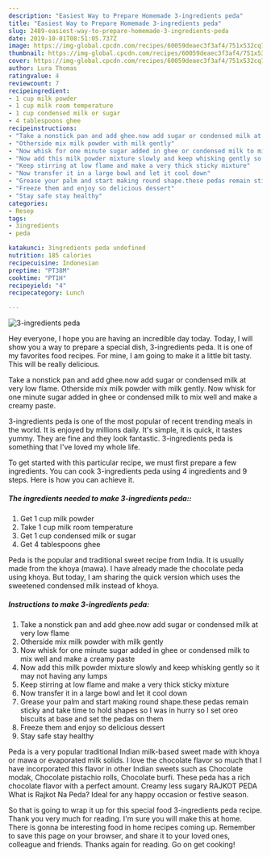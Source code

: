 ```yaml
---
description: "Easiest Way to Prepare Homemade 3-ingredients peda"
title: "Easiest Way to Prepare Homemade 3-ingredients peda"
slug: 2489-easiest-way-to-prepare-homemade-3-ingredients-peda
date: 2019-10-01T08:51:05.737Z
image: https://img-global.cpcdn.com/recipes/60059deaec3f3af4/751x532cq70/3-ingredients-peda-recipe-main-photo.jpg
thumbnail: https://img-global.cpcdn.com/recipes/60059deaec3f3af4/751x532cq70/3-ingredients-peda-recipe-main-photo.jpg
cover: https://img-global.cpcdn.com/recipes/60059deaec3f3af4/751x532cq70/3-ingredients-peda-recipe-main-photo.jpg
author: Lura Thomas
ratingvalue: 4
reviewcount: 7
recipeingredient:
- 1 cup milk powder
- 1 cup milk room temperature
- 1 cup condensed milk or sugar
- 4 tablespoons ghee
recipeinstructions:
- "Take a nonstick pan and add ghee.now add sugar or condensed milk at very low flame"
- "Otherside mix milk powder with milk gently"
- "Now whisk for one minute sugar added in ghee or condensed milk to mix well and make a creamy paste"
- "Now add this milk powder mixture slowly and keep whisking gently so it may not having any lumps"
- "Keep stirring at low flame and make a very thick sticky mixture"
- "Now transfer it in a large bowl and let it cool down"
- "Grease your palm and start making round shape.these pedas remain sticky and take time to hold shapes so I was in hurry so I set oreo biscuits at base and set the pedas on them"
- "Freeze them and enjoy so delicious dessert"
- "Stay safe stay healthy"
categories:
- Resep
tags:
- 3ingredients
- peda

katakunci: 3ingredients peda undefined
nutrition: 185 calories
recipecuisine: Indonesian
preptime: "PT38M"
cooktime: "PT1H"
recipeyield: "4"
recipecategory: Lunch

---
```



![3-ingredients peda](https://img-global.cpcdn.com/recipes/60059deaec3f3af4/751x532cq70/3-ingredients-peda-recipe-main-photo.jpg)

Hey everyone, I hope you are having an incredible day today. Today, I will show you a way to prepare a special dish, 3-ingredients peda. It is one of my favorites food recipes. For mine, I am going to make it a little bit tasty. This will be really delicious.

Take a nonstick pan and add ghee.now add sugar or condensed milk at very low flame. Otherside mix milk powder with milk gently. Now whisk for one minute sugar added in ghee or condensed milk to mix well and make a creamy paste.

3-ingredients peda is one of the most popular of recent trending meals in the world. It is enjoyed by millions daily. It's simple, it is quick, it tastes yummy. They are fine and they look fantastic. 3-ingredients peda is something that I've loved my whole life.


To get started with this particular recipe, we must first prepare a few ingredients. You can cook 3-ingredients peda using 4 ingredients and 9 steps. Here is how you can achieve it.

##### The ingredients needed to make 3-ingredients peda::

1. Get 1 cup milk powder
1. Take 1 cup milk room temperature
1. Get 1 cup condensed milk or sugar
1. Get 4 tablespoons ghee


Peda is the popular and traditional sweet recipe from India. It is usually made from the khoya (mawa). I have already made the chocolate peda using khoya. But today, I am sharing the quick version which uses the sweetened condensed milk instead of khoya. 

##### Instructions to make 3-ingredients peda:

1. Take a nonstick pan and add ghee.now add sugar or condensed milk at very low flame
1. Otherside mix milk powder with milk gently
1. Now whisk for one minute sugar added in ghee or condensed milk to mix well and make a creamy paste
1. Now add this milk powder mixture slowly and keep whisking gently so it may not having any lumps
1. Keep stirring at low flame and make a very thick sticky mixture
1. Now transfer it in a large bowl and let it cool down
1. Grease your palm and start making round shape.these pedas remain sticky and take time to hold shapes so I was in hurry so I set oreo biscuits at base and set the pedas on them
1. Freeze them and enjoy so delicious dessert
1. Stay safe stay healthy


Peda is a very popular traditional Indian milk-based sweet made with khoya or mawa or evaporated milk solids. I love the chocolate flavor so much that I have incorporated this flavor in other Indian sweets such as Chocolate modak, Chocolate pistachio rolls, Chocolate burfi. These peda has a rich chocolate flavor with a perfect amount. Creamy less sugary RAJKOT PEDA What is Rajkot Na Peda? Ideal for any happy occasion or festive season. 

So that is going to wrap it up for this special food 3-ingredients peda recipe. Thank you very much for reading. I'm sure you will make this at home. There is gonna be interesting food in home recipes coming up. Remember to save this page on your browser, and share it to your loved ones, colleague and friends. Thanks again for reading. Go on get cooking!
